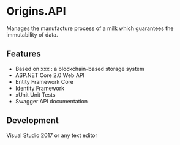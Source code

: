 # Origins.API

Manages the manufacture process of a milk which guarantees the immutability of data. 

## Features

- Based on xxx : a blockchain-based storage system
- ASP.NET Core 2.0 Web API
- Entity Framework Core
- Identity Framework
- xUnit Unit Tests
- Swagger API documentation

## Development

Visual Studio 2017 or any text editor
